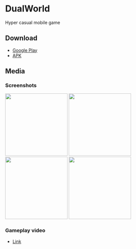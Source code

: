 # DualWorld

Hyper casual mobile game

## Download 

+ [Google Play](https://play.google.com/store/apps/details?id=com.bggames.dualworld)
+ [APK](https://github.com/anzxfukuoka/DualWorld/releases/)

## Media

### Screenshots 

<img src="https://user-images.githubusercontent.com/40743541/213240965-06d497ad-0fc7-4a08-b48b-fee5c1a0713d.png" width="200" height="auto" /> <img src="https://user-images.githubusercontent.com/40743541/213241149-854f1278-214e-465e-a8ec-cde6866a3912.png" width="200" height="auto" /> <img src="https://user-images.githubusercontent.com/40743541/213241296-81ed5bcc-9c5c-4ec1-b88c-c07ccfe2433d.png" width="200" height="auto" /> <img src="https://user-images.githubusercontent.com/40743541/213230092-39db1797-145d-478e-8f9a-7f28eb833106.png" width="200" height="auto" /> 

### Gameplay video

+ [Link](https://github.com/anzxfukuoka/DualWorld/blob/main/gameplay.mp4?raw=true)


